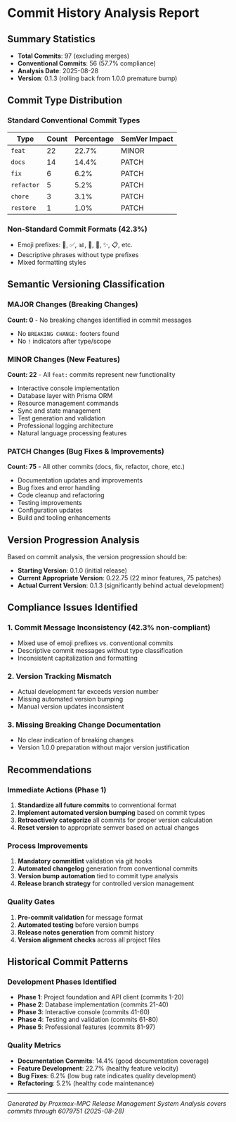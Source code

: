 # Commit History Analysis Report

## Summary Statistics
- **Total Commits**: 97 (excluding merges)
- **Conventional Commits**: 56 (57.7% compliance)
- **Analysis Date**: 2025-08-28
- **Version**: 0.1.3 (rolling back from 1.0.0 premature bump)

## Commit Type Distribution

### Standard Conventional Commit Types
| Type | Count | Percentage | SemVer Impact |
|------|-------|------------|---------------|
| `feat` | 22 | 22.7% | MINOR |
| `docs` | 14 | 14.4% | PATCH |
| `fix` | 6 | 6.2% | PATCH |
| `refactor` | 5 | 5.2% | PATCH |
| `chore` | 3 | 3.1% | PATCH |
| `restore` | 1 | 1.0% | PATCH |

### Non-Standard Commit Formats (42.3%)
- Emoji prefixes: 🚀, ✅, 📊, 🧪, 🔧, ✨, 📋, etc.
- Descriptive phrases without type prefixes
- Mixed formatting styles

## Semantic Versioning Classification

### MAJOR Changes (Breaking Changes)
**Count: 0** - No breaking changes identified in commit messages
- No `BREAKING CHANGE:` footers found
- No `!` indicators after type/scope

### MINOR Changes (New Features)
**Count: 22** - All `feat:` commits represent new functionality
- Interactive console implementation
- Database layer with Prisma ORM
- Resource management commands
- Sync and state management
- Test generation and validation
- Professional logging architecture
- Natural language processing features

### PATCH Changes (Bug Fixes & Improvements)
**Count: 75** - All other commits (docs, fix, refactor, chore, etc.)
- Documentation updates and improvements
- Bug fixes and error handling
- Code cleanup and refactoring
- Testing improvements
- Configuration updates
- Build and tooling enhancements

## Version Progression Analysis

Based on commit analysis, the version progression should be:
- **Starting Version**: 0.1.0 (initial release)
- **Current Appropriate Version**: 0.22.75 (22 minor features, 75 patches)
- **Actual Current Version**: 0.1.3 (significantly behind actual development)

## Compliance Issues Identified

### 1. Commit Message Inconsistency (42.3% non-compliant)
- Mixed use of emoji prefixes vs. conventional commits
- Descriptive commit messages without type classification
- Inconsistent capitalization and formatting

### 2. Version Tracking Mismatch
- Actual development far exceeds version number
- Missing automated version bumping
- Manual version updates inconsistent

### 3. Missing Breaking Change Documentation
- No clear indication of breaking changes
- Version 1.0.0 preparation without major version justification

## Recommendations

### Immediate Actions (Phase 1)
1. **Standardize all future commits** to conventional format
2. **Implement automated version bumping** based on commit types
3. **Retroactively categorize** all commits for proper version calculation
4. **Reset version** to appropriate semver based on actual changes

### Process Improvements
1. **Mandatory commitlint** validation via git hooks
2. **Automated changelog** generation from conventional commits
3. **Version bump automation** tied to commit type analysis
4. **Release branch strategy** for controlled version management

### Quality Gates
1. **Pre-commit validation** for message format
2. **Automated testing** before version bumps
3. **Release notes generation** from commit history
4. **Version alignment checks** across all project files

## Historical Commit Patterns

### Development Phases Identified
- **Phase 1**: Project foundation and API client (commits 1-20)
- **Phase 2**: Database implementation (commits 21-40)
- **Phase 3**: Interactive console (commits 41-60)
- **Phase 4**: Testing and validation (commits 61-80)
- **Phase 5**: Professional features (commits 81-97)

### Quality Metrics
- **Documentation Commits**: 14.4% (good documentation coverage)
- **Feature Development**: 22.7% (healthy feature velocity)
- **Bug Fixes**: 6.2% (low bug rate indicates quality development)
- **Refactoring**: 5.2% (healthy code maintenance)

---
*Generated by Proxmox-MPC Release Management System*
*Analysis covers commits through 6079751 (2025-08-28)*